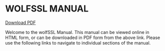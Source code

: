 # WOLFSSL MANUAL

[Download PDF](https://www.wolfssl.com/documentation/wolfSSL-Manual.pdf)

Welcome to the wolfSSL Manual. This manual can be viewed online in HTML form, or can be downloaded in PDF form from the above link. Please use the following links to navigate to individual sections of the manual.

